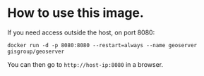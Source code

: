 # How to use this image.

If you need access outside the host, on port 8080:

	docker run -d -p 8080:8080 --restart=always --name geoserver gisgroup/geoserver

You can then go to `http://host-ip:8080` in a browser.
